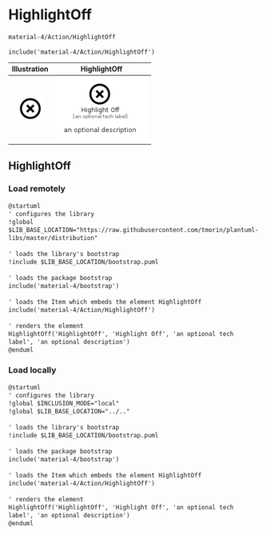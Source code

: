 # HighlightOff


```text
material-4/Action/HighlightOff
```

```text
include('material-4/Action/HighlightOff')
```



| Illustration | HighlightOff |
| :---: | :---: |
| ![illustration for Illustration](../../material-4/Action/HighlightOff.png) | ![illustration for HighlightOff](../../material-4/Action/HighlightOff.Local.png) |




## HighlightOff

### Load remotely
```plantuml
@startuml
' configures the library
!global $LIB_BASE_LOCATION="https://raw.githubusercontent.com/tmorin/plantuml-libs/master/distribution"

' loads the library's bootstrap
!include $LIB_BASE_LOCATION/bootstrap.puml

' loads the package bootstrap
include('material-4/bootstrap')

' loads the Item which embeds the element HighlightOff
include('material-4/Action/HighlightOff')

' renders the element
HighlightOff('HighlightOff', 'Highlight Off', 'an optional tech label', 'an optional description')
@enduml
```

### Load locally
```plantuml
@startuml
' configures the library
!global $INCLUSION_MODE="local"
!global $LIB_BASE_LOCATION="../.."

' loads the library's bootstrap
!include $LIB_BASE_LOCATION/bootstrap.puml

' loads the package bootstrap
include('material-4/bootstrap')

' loads the Item which embeds the element HighlightOff
include('material-4/Action/HighlightOff')

' renders the element
HighlightOff('HighlightOff', 'Highlight Off', 'an optional tech label', 'an optional description')
@enduml
```

